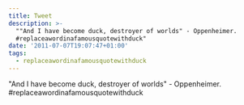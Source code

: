 ```yaml
---
title: Tweet
description: >-
  ""And I have become duck, destroyer of worlds" - Oppenheimer. 
  #replaceawordinafamousquotewithduck"
date: '2011-07-07T19:07:47+01:00'
tags:
  - replaceawordinafamousquotewithduck
---
```

"And I have become duck, destroyer of worlds" - Oppenheimer.  #replaceawordinafamousquotewithduck
